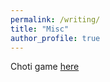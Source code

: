 ```yaml
---
permalink: /writing/
title: "Misc"
author_profile: true
---
```


Choti game [here](./sample_quiz.html) 
